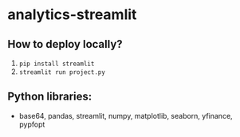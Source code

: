# analytics-streamlit
## How to deploy locally?
1. `pip install streamlit`
2. `streamlit run project.py`

## Python libraries:
- base64, pandas, streamlit, numpy, matplotlib, seaborn, yfinance, pypfopt

